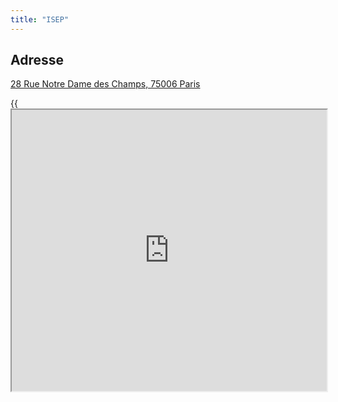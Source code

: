 ```yaml
---
title: "ISEP"
---
```


## Adresse

[28 Rue Notre Dame des Champs, 75006 Paris](https://goo.gl/maps/Ha8PAMhJJfN9xq6s5)


{{<iframe src="https://www.google.com/maps/embed?pb=!1m14!1m8!1m3!1d5251.346288031491!2d2.328136!3d48.845373!3m2!1i1024!2i768!4f13.1!3m3!1m2!1s0x47e671ce3fd4afd3%3A0xb729389a530d1380!2s28%20Rue%20Notre%20Dame%20des%20Champs%2C%2075006%20Paris!5e0!3m2!1sfr!2sfr!4v1671730901084!5m2!1sfr!2sfr" width="100%" height="450px">}}

## Accès

* Métro : Saint Placide , Notre-Dame des Champs, Rennes, Montparnasse
* Bus : 89 - 94 - 95 - 96 - 68 - 58 - 82
